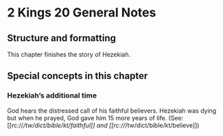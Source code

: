 # 2 Kings 20 General Notes
## Structure and formatting

This chapter finishes the story of Hezekiah.

## Special concepts in this chapter

### Hezekiah’s additional time
God hears the distressed call of his faithful believers. Hezekiah was dying but when he prayed, God gave him 15 more years of life. (See: [[rc://*/tw/dict/bible/kt/faithful]] and [[rc://*/tw/dict/bible/kt/believe]])